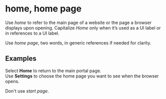 # home, home page

Use *home* to refer to the main page of a website or the page a browser displays upon opening. Capitalize *Home* only when it’s used as a UI label or in references to a UI label.

Use *home page*, two words, in generic references if needed for clarity. 

## Examples

Select **Home** to return to the main portal page.  
Use **Settings** to choose the home page you want to see when the browser opens.

Don't use *start page*.
